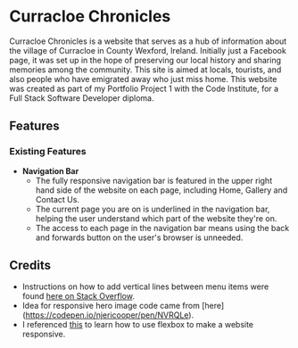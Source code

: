 # Curracloe Chronicles

Curracloe Chronicles is a website that serves as a hub of information about the village of Curracloe in County Wexford, Ireland. Initially just a Facebook page, it was set up in the hope of preserving our local history and sharing memories among the community. This site is aimed at locals, tourists, and also people who have emigrated away who just miss home. This website was created as part of my Portfolio Project 1 with the Code Institute, for a Full Stack Software Developer diploma.

## Features

### Existing Features
- __Navigation Bar__
    - The fully responsive navigation bar is featured in the upper right hand side of the website on each page, including Home, Gallery and Contact Us.
    - The current page you are on is underlined in the navigation bar, helping the user understand which part of the website they're on.
    - The access to each page in the navigation bar means using the back and forwards button on the user's browser is unneeded. 

## Credits
- Instructions on how to add vertical lines between menu items were found [here on Stack Overflow](https://stackoverflow.com/questions/31140935/how-do-i-add-vertical-line-on-my-menu-item-in-html-css).
- Idea for responsive hero image code came from [here] (https://codepen.io/njericooper/pen/NVRQLe).
- I referenced [this](https://coder-coder.com/build-flexbox-website-layout/) to learn how to use flexbox to make a website responsive.
